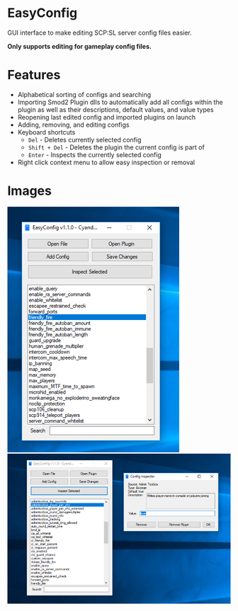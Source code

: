 # EasyConfig

GUI interface to make editing SCP:SL server config files easier.

**Only supports editing for gameplay config files.**

# Features
- Alphabetical sorting of configs and searching
- Importing Smod2 Plugin dlls to automatically add all configs within the plugin as well as their descriptions, default values, and value types
- Reopening last edited config and imported plugins on launch
- Adding, removing, and editing configs
- Keyboard shortcuts
  - `Del` - Deletes currently selected config
  - `Shift + Del` - Deletes the plugin the current config is part of
  - `Enter` - Inspects the currently selected config
- Right click context menu to allow easy inspection or removal

# Images

![](Screenshots/1.png)
![](Screenshots/2.png)
